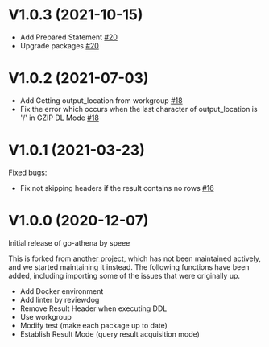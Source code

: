# V1.0.3 (2021-10-15)

- Add Prepared Statement [#20](https://github.com/speee/go-athena/pull/20)
- Upgrade packages [#20](https://github.com/speee/go-athena/pull/20)

# V1.0.2 (2021-07-03)

- Add Getting output_location from workgroup [#18](https://github.com/speee/go-athena/pull/18)
- Fix the error which occurs when the last character of output_location is '/' in GZIP DL Mode [#18](https://github.com/speee/go-athena/pull/18)

# V1.0.1 (2021-03-23)

Fixed bugs:

- Fix not skipping headers if the result contains no rows [#16](https://github.com/speee/go-athena/pull/16)

# V1.0.0 (2020-12-07)

Initial release of go-athena by speee

This is forked from [another project](https://github.com/segmentio/go-athena), which has not been maintained actively, and we started maintaining it instead.
The following functions have been added, including importing some of the issues that were originally up.

- Add Docker environment
- Add linter by reviewdog
- Remove Result Header when executing DDL
- Use workgroup
- Modify test (make each package up to date)
- Establish Result Mode (query result acquisition mode)
